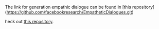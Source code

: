 

The link for generation empathic dialogue can be found in [this repository] (https://github.com/facebookresearch/EmpatheticDialogues.git)

heck out [this repository](https://github.com/behavioral-data/Empathy-Mental-Health). 
